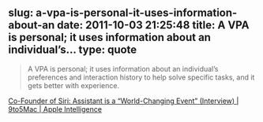 slug: a-vpa-is-personal-it-uses-information-about-an
date: 2011-10-03 21:25:48
title: A VPA is personal; it uses information about an individual’s...
type: quote
---

> A VPA is personal; it uses information about an individual’s preferences and interaction history to help solve specific tasks, and it gets better with experience.

[Co-Founder of Siri: Assistant is a “World-Changing Event” (Interview) | 9to5Mac | Apple Intelligence](http://9to5mac.com/2011/10/03/co-founder-of-siri-assistant-is-a-world-changing-event-interview/)
